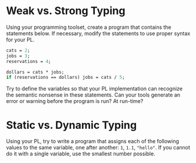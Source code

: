 # Weak vs. Strong Typing

Using your programming toolset, create a program that contains the statements below. If necessary, modify the statements to use proper syntax for your PL.

```pascal
cats = 2;
jobs = 3;
reservations = 4;

dollars = cats * jobs;
if (reservations == dollars) jobs = cats / 5;
```

Try to define the variables so that your PL implementation can recognize the semantic nonsense in these statements. Can your tools generate an error or warning before the program is run? At run-time?

# Static vs. Dynamic Typing

Using your PL, try to write a program that assigns each of the following
values to the same variable, one after another: `1`, `1.1`, `"hello"`. If you cannot do it with a single variable, use the smallest number possible.

